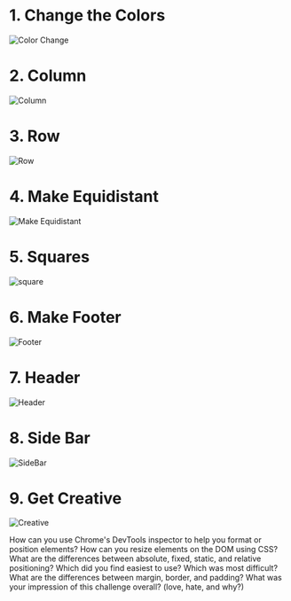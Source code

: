 # 1. Change the Colors
![Color Change](/imgs/change_the_colors.jpg)

# 2. Column
![Column](/imgs/column.jpg)

# 3. Row
![Row](/imgs/row.jpg)

# 4. Make Equidistant
![Make Equidistant](/imgs/equal_distant.png)

# 5. Squares
![square](/imgs/square.png)

# 6. Make Footer
![Footer](/imgs/footer.png)

# 7. Header
![Header](/imgs/header.png)

# 8. Side Bar
![SideBar](/imgs/sidebarpng)

# 9. Get Creative
![Creative](/imgs/get_creative.jpg)


How can you use Chrome's DevTools inspector to help you format or position elements?
How can you resize elements on the DOM using CSS?
What are the differences between absolute, fixed, static, and relative positioning? Which did you find easiest to use? Which was most difficult?
What are the differences between margin, border, and padding?
What was your impression of this challenge overall? (love, hate, and why?)